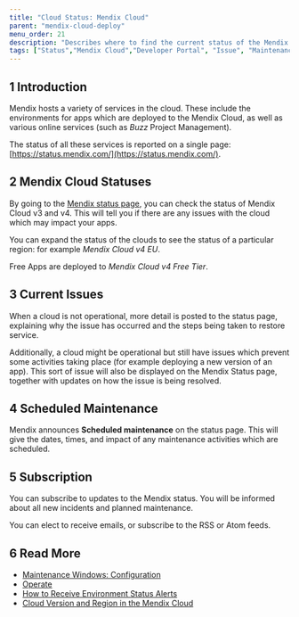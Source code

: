 ```yaml
---
title: "Cloud Status: Mendix Cloud"
parent: "mendix-cloud-deploy"
menu_order: 21
description: "Describes where to find the current status of the Mendix Cloud."
tags: ["Status","Mendix Cloud","Developer Portal", "Issue", "Maintenance", "Subscribe"]
---
```


## 1 Introduction

Mendix hosts a variety of services in the cloud. These include the environments for apps which are deployed to the Mendix Cloud, as well as various online services (such as *Buzz* Project Management).

The status of all these services is reported on a single page: [https://status.mendix.com/](https://status.mendix.com/).

## 2 Mendix Cloud Statuses

By going to the [Mendix status page](https://status.mendix.com/), you can check the status of Mendix Cloud v3 and v4. This will tell you if there are any issues with the cloud which may impact your apps.

You can expand the status of the clouds to see the status of a particular region: for example *Mendix Cloud v4 EU*.

Free Apps are deployed to *Mendix Cloud v4 Free Tier*.

## 3 Current Issues

When a cloud is not operational, more detail is posted to the status page, explaining why the issue has occurred and the steps being taken to restore service.

Additionally, a cloud might be operational but still have issues which prevent some activities taking place (for example deploying a new version of an app). This sort of issue will also be displayed on the Mendix Status page, together with updates on how the issue is being resolved.

## 4 Scheduled Maintenance

Mendix announces **Scheduled maintenance** on the status page. This will give the dates, times, and impact of any maintenance activities which are scheduled.

## 5 Subscription

You can subscribe to updates to the Mendix status. You will be informed about all new incidents and planned maintenance.

You can elect to receive emails, or subscribe to the RSS or Atom feeds.

## 6 Read More

* [Maintenance Windows: Configuration](maintenance-windows)
* [Operate](/developerportal/operate)
* [How to Receive Environment Status Alerts](/developerportal/operate/receive-alerts)
* [Cloud Version and Region in the Mendix Cloud](cloud-version-region)
